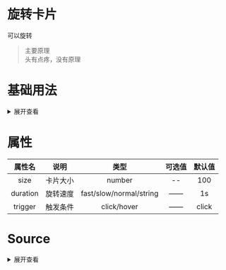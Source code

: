 # 旋转卡片
可以旋转
> 主要原理  
> 头有点疼，没有原理
# 基础用法

<reverse-card/>
<script  setup>
  import reverseCard from "../../../src/components/reverse-card/index.vue" 
</script>


<details>

<summary>展开查看</summary>

```vue
  <template>
  <el-form>
  <reverse-card :width="size" :height="size" :trigger="trigger" :duration="duration">
    <template #front>
      <div>
        front
      </div>
    </template>
    <template #back>
      <div>
        back
      </div>
    </template>
  </reverse-card>
</template>

<script lang="ts" setup>

import { ref } from "vue";
import reverseCard from "./reverse-card.vue"
import type { durationType, trigger as triggerType } from './reverse-card.vue'

const duration = ref<durationType>(1)
const size = ref(100)
const trigger = ref<triggerType>('click')
</script>

```
</details>
				
# 属性
|  属性名  |   说明   |          类型           | 可选值 | 默认值 |
| :------: | :------: | :---------------------: | :----: | :----: |
|   size   | 卡片大小 |         number          |   --   |  100   |
| duration | 旋转速度 | fast/slow/normal/string |   ——   |   1s   |
| trigger  | 触发条件 |       click/hover       |   ——   | click  |

# Source

<details>

<summary>展开查看</summary>

```vue
<template>
  <div>
    <div class="box" @click="handleClick" @mouseenter.prevent="handleMouseenter" :style="computedStyles()"
      :class="isFont&&'flipped'">
      <div class="card front">
        <slot name="front">前面</slot>

      </div>
      <div class="card back">
        <slot name="back">反面</slot>

      </div>
    </div>
  </div>
</template>
 
<script lang="ts" setup>
import { CSSProperties, ref,watch } from 'vue';

export type durationType = 'fast' | 'slow' | 'noraml' | number;
export type trigger = 'click' | 'hover'
interface Props {
  height?: string | number
  width?: string | number,
  duration?: durationType,
  trigger?: trigger
}

/**
 * @description {Boolean} [是正面 = true] 是否是正面
 */
const isFont = ref(true)

let props = withDefaults(defineProps<Props>(), {
  width: '200px',
  height: '200px',
  duration: 1,
  trigger: "click"
})

// 排除 number 类型
const defaultOption: Record<Exclude<durationType, number>, string> = {
  'fast': '.5s',
  'noraml': '1s',
  'slow': '2s',
}

const handleClick = () => {
  isFont.value = !isFont.value
}

const handleMouseenter = () => {
  // 在触发 click 之前会触发 mouseenter
  if (props.trigger == 'hover') {
    isFont.value = !isFont.value
  }
}
/**
 * @param {durationType} duration
 * @description 格式化传进来的 duration
 * @return {string}
 */
const formatPropsDuration = (duration: durationType): string => {
  if (typeof duration == 'number') {
    return duration + 's'
  }
  return defaultOption[duration]
}

/**
 * @param {number|string} - 宽度或者高度
 * @description 格式化传进来的 width/height
 * @return {string}
 */
const formatPropsSize = (size: number | string): string => {
  if (typeof size == 'number') {
    return size + 'px'
  }
  return size
}
/**
 * @return 计算 css 属性
 */
const computedStyles:()=>CSSProperties = ()=>{
  let styles = {
    'transition-duration': formatPropsDuration(props.duration),
    width: formatPropsSize(props.width),
    height: formatPropsSize(props.height),
  };
  return styles
}

watch(props, () => {
  computedStyles()
})

</script>
 
<style lang="scss" scoped>
.box {
  margin: 50px auto;
  width: 239px;
  height: 334px;
  transform-style: preserve-3d;
  transition-property: transform;
  cursor: pointer;
}

.card {
  position: absolute;
  width: 100%;
  height: 100%;
  backface-visibility: hidden; //后面的藏起来, 不然会有小叠加..
  border-radius: 20px;
  padding: 20px;
  font-size: 22px;
  color: white;
  display: flex;
  align-items: center;
  justify-content: center;
}

.front {
  background-color: #002ea6;
}

.back {
  transform: rotateY(180deg);
  background-color: #fcc630;
}

.flipped {
  transform: rotateY(180deg);
}
</style>
```


</details>